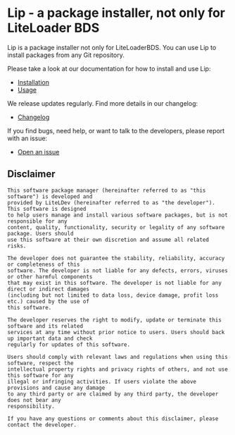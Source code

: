 # Lip - a package installer, not only for LiteLoader BDS

Lip is a package installer not only for LiteLoaderBDS. You can use Lip to install packages from any Git repository.

Please take a look at our documentation for how to install and use Lip:

- [Installation](https://liteldev.github.io/Lip/en/#/installation)
- [Usage](https://liteldev.github.io/Lip/en/#/getting_started)

We release updates regularly. Find more details in our changelog:

- [Changelog](https://github.com/LipPkg/Lip/blob/main/CHANGELOG.md)

If you find bugs, need help, or want to talk to the developers, please report with an issue:

- [Open an issue](https://github.com/LipPkg/Lip/issues/new/choose)

## Disclaimer

```
This software package manager (hereinafter referred to as "this software") is developed and 
provided by LiteLDev (hereinafter referred to as "the developer"). This software is designed 
to help users manage and install various software packages, but is not responsible for any 
content, quality, functionality, security or legality of any software package. Users should 
use this software at their own discretion and assume all related risks.

The developer does not guarantee the stability, reliability, accuracy or completeness of this 
software. The developer is not liable for any defects, errors, viruses or other harmful components 
that may exist in this software. The developer is not liable for any direct or indirect damages 
(including but not limited to data loss, device damage, profit loss etc.) caused by the use of 
this software.

The developer reserves the right to modify, update or terminate this software and its related 
services at any time without prior notice to users. Users should back up important data and check 
regularly for updates of this software.

Users should comply with relevant laws and regulations when using this software, respect the 
intellectual property rights and privacy rights of others, and not use this software for any 
illegal or infringing activities. If users violate the above provisions and cause any damage 
to any third party or are claimed by any third party, the developer does not bear any 
responsibility.

If you have any questions or comments about this disclaimer, please contact the developer.
```
